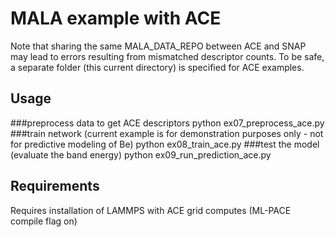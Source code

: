 # MALA example with ACE

Note that sharing the same MALA_DATA_REPO between ACE and SNAP may lead
to errors resulting from mismatched descriptor counts. To be safe,
a separate folder (this current directory) is specified for ACE examples.

## Usage

###preprocess data to get ACE descriptors 
python ex07_preprocess_ace.py
###train network (current example is for demonstration purposes only - not for predictive modeling of Be)
python ex08_train_ace.py
###test the model (evaluate the band energy)
python ex09_run_prediction_ace.py


## Requirements

Requires installation of LAMMPS with ACE grid computes (ML-PACE compile flag on)


